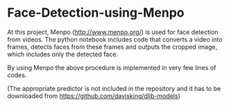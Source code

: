 # Face-Detection-using-Menpo
At this project, Menpo (http://www.menpo.org/) is used for face detection from videos. The python notebook includes code that converts a video into frames, detects faces from these frames and outputs the cropped image, which includes only the detected face. 

By using Menpo the above procedure is implemented in very few lines of codes.


(The appropriate predictor is not included in the repository and it has to be downloaded from https://github.com/davisking/dlib-models)
